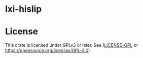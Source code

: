 # lxi-hislip



# License

This crate is licensed under GPLv3 or later. See ([LICENSE-GPL](../LICENSE-GPL) or https://opensource.org/licenses/GPL-3.0)
